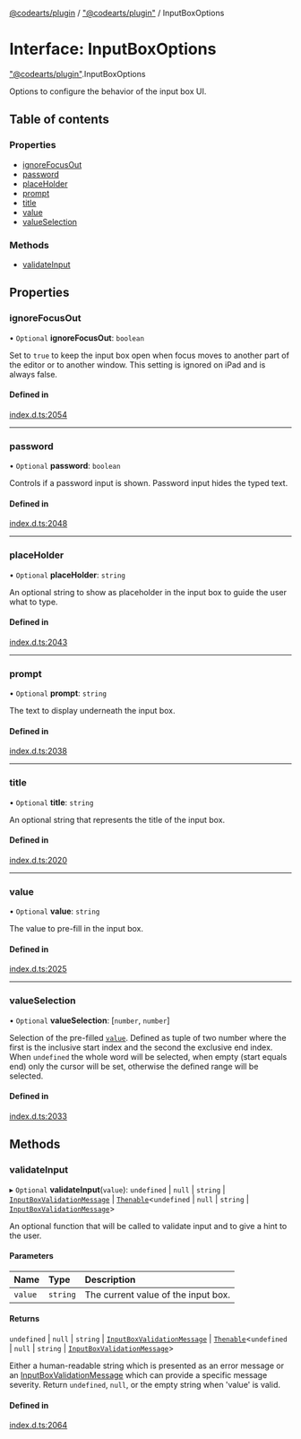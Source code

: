[@codearts/plugin](../README.md) / ["@codearts/plugin"](../modules/_codearts_plugin_.md) / InputBoxOptions

# Interface: InputBoxOptions

["@codearts/plugin"](../modules/_codearts_plugin_.md).InputBoxOptions

Options to configure the behavior of the input box UI.

## Table of contents

### Properties

- [ignoreFocusOut](codearts_plugin_.InputBoxOptions.md#ignorefocusout)
- [password](codearts_plugin_.InputBoxOptions.md#password)
- [placeHolder](codearts_plugin_.InputBoxOptions.md#placeholder)
- [prompt](codearts_plugin_.InputBoxOptions.md#prompt)
- [title](codearts_plugin_.InputBoxOptions.md#title)
- [value](codearts_plugin_.InputBoxOptions.md#value)
- [valueSelection](codearts_plugin_.InputBoxOptions.md#valueselection)

### Methods

- [validateInput](codearts_plugin_.InputBoxOptions.md#validateinput)

## Properties

### ignoreFocusOut

• `Optional` **ignoreFocusOut**: `boolean`

Set to `true` to keep the input box open when focus moves to another part of the editor or to another window.
This setting is ignored on iPad and is always false.

#### Defined in

[index.d.ts:2054](https://github.com/shuyaqian/cloudide-plugin-api/blob/5b69219/index.d.ts#L2054)

___

### password

• `Optional` **password**: `boolean`

Controls if a password input is shown. Password input hides the typed text.

#### Defined in

[index.d.ts:2048](https://github.com/shuyaqian/cloudide-plugin-api/blob/5b69219/index.d.ts#L2048)

___

### placeHolder

• `Optional` **placeHolder**: `string`

An optional string to show as placeholder in the input box to guide the user what to type.

#### Defined in

[index.d.ts:2043](https://github.com/shuyaqian/cloudide-plugin-api/blob/5b69219/index.d.ts#L2043)

___

### prompt

• `Optional` **prompt**: `string`

The text to display underneath the input box.

#### Defined in

[index.d.ts:2038](https://github.com/shuyaqian/cloudide-plugin-api/blob/5b69219/index.d.ts#L2038)

___

### title

• `Optional` **title**: `string`

An optional string that represents the title of the input box.

#### Defined in

[index.d.ts:2020](https://github.com/shuyaqian/cloudide-plugin-api/blob/5b69219/index.d.ts#L2020)

___

### value

• `Optional` **value**: `string`

The value to pre-fill in the input box.

#### Defined in

[index.d.ts:2025](https://github.com/shuyaqian/cloudide-plugin-api/blob/5b69219/index.d.ts#L2025)

___

### valueSelection

• `Optional` **valueSelection**: [`number`, `number`]

Selection of the pre-filled [`value`](codearts_plugin_.InputBoxOptions.md#value). Defined as tuple of two number where the
first is the inclusive start index and the second the exclusive end index. When `undefined` the whole
word will be selected, when empty (start equals end) only the cursor will be set,
otherwise the defined range will be selected.

#### Defined in

[index.d.ts:2033](https://github.com/shuyaqian/cloudide-plugin-api/blob/5b69219/index.d.ts#L2033)

## Methods

### validateInput

▸ `Optional` **validateInput**(`value`): `undefined` \| ``null`` \| `string` \| [`InputBoxValidationMessage`](codearts_plugin_.InputBoxValidationMessage.md) \| [`Thenable`](Thenable.md)<`undefined` \| ``null`` \| `string` \| [`InputBoxValidationMessage`](codearts_plugin_.InputBoxValidationMessage.md)\>

An optional function that will be called to validate input and to give a hint
to the user.

#### Parameters

| Name | Type | Description |
| :------ | :------ | :------ |
| `value` | `string` | The current value of the input box. |

#### Returns

`undefined` \| ``null`` \| `string` \| [`InputBoxValidationMessage`](codearts_plugin_.InputBoxValidationMessage.md) \| [`Thenable`](Thenable.md)<`undefined` \| ``null`` \| `string` \| [`InputBoxValidationMessage`](codearts_plugin_.InputBoxValidationMessage.md)\>

Either a human-readable string which is presented as an error message or an [InputBoxValidationMessage](codearts_plugin_.InputBoxValidationMessage.md)
 which can provide a specific message severity. Return `undefined`, `null`, or the empty string when 'value' is valid.

#### Defined in

[index.d.ts:2064](https://github.com/shuyaqian/cloudide-plugin-api/blob/5b69219/index.d.ts#L2064)
